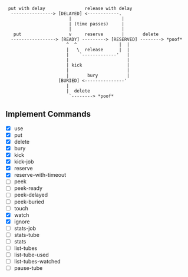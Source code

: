 ``` action
 put with delay               release with delay
  ----------------> [DELAYED] <------------.
                        |                   |
                        | (time passes)     |
                        |                   |
   put                  v     reserve       |       delete
  -----------------> [READY] ---------> [RESERVED] --------> *poof*
                       ^  ^                |  |
                       |   \  release      |  |
                       |    `-------------'   |
                       |                      |
                       | kick                 |
                       |                      |
                       |       bury           |
                    [BURIED] <---------------'
                       |
                       |  delete
                        `--------> *poof*
```

## Implement Commands

- [x] use
- [x] put
- [x] delete
- [x] bury
- [x] kick
- [x] kick-job
- [x] reserve
- [x] reserve-with-timeout
- [ ] peek
- [ ] peek-ready
- [ ] peek-delayed
- [ ] peek-buried
- [ ] touch
- [x] watch
- [x] ignore
- [ ] stats-job
- [ ] stats-tube
- [ ] stats
- [ ] list-tubes
- [ ] list-tube-used
- [ ] list-tubes-watched
- [ ] pause-tube